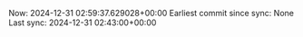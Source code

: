 Now: 2024-12-31 02:59:37.629028+00:00 Earliest commit since sync: None Last sync: 2024-12-31 02:43:00+00:00
